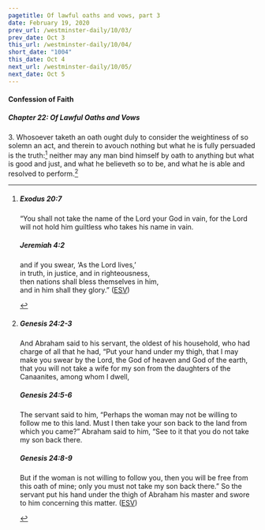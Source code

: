 ```yaml
---
pagetitle: Of lawful oaths and vows, part 3
date: February 19, 2020
prev_url: /westminster-daily/10/03/
prev_date: Oct 3
this_url: /westminster-daily/10/04/
short_date: "1004"
this_date: Oct 4
next_url: /westminster-daily/10/05/
next_date: Oct 5
---
```


#### Confession of Faith

##### Chapter 22: Of Lawful Oaths and Vows

3\. Whosoever taketh an oath ought duly to consider the weightiness of so solemn an act, and therein to avouch nothing but what he is fully persuaded is the truth:[^fnref:wcf1] neither may any man bind himself by oath to anything but what is good and just, and what he believeth so to be, and what he is able and resolved to perform.[^fnref:wcf2]

[^fnref:wcf1]: <div class="esv"><h5>Exodus 20:7</h5> <div class="esv-text"><p id="p02020007.01-1">&#8220;You shall not take the name of the <span class="small-caps">Lord</span> your God in vain, for the <span class="small-caps">Lord</span> will not hold him guiltless who takes his name in vain.</p> </div><h5>Jeremiah 4:2</h5> <div class="esv-text"><div class="block-indent"> <p class="line-group" id="p24004002.01-2">and if you swear, &#8216;As the <span class="small-caps">Lord</span> lives,&#8217;<br /> <span class="indent"></span>in truth, in justice, and in righteousness,<br /> then nations shall bless themselves in him,<br /> <span class="indent"></span>and in him shall they glory.&#8221;  (<a href="http://www.esv.org" class="copyright">ESV</a>)</p> </div> </div> </div>

[^fnref:wcf2]: <div class="esv"><h5>Genesis 24:2-3</h5> <div class="esv-text"><p id="p01024002.01-1">And Abraham said to his servant, the oldest of his household, who had charge of all that he had, &#8220;Put your hand under my thigh, that I may make you swear by the <span class="small-caps">Lord</span>, the God of heaven and God of the earth, that you will not take a wife for my son from the daughters of the Canaanites, among whom I dwell,</p> </div><h5>Genesis 24:5-6</h5> <div class="esv-text"><p id="p01024005.01-2">The servant said to him, &#8220;Perhaps the woman may not be willing to follow me to this land. Must I then take your son back to the land from which you came?&#8221; Abraham said to him, &#8220;See to it that you do not take my son back there.</p> </div><h5>Genesis 24:8-9</h5> <div class="esv-text"><p id="p01024008.01-3">But if the woman is not willing to follow you, then you will be free from this oath of mine; only you must not take my son back there.&#8221; So the servant put his hand under the thigh of Abraham his master and swore to him concerning this matter.  (<a href="http://www.esv.org" class="copyright">ESV</a>)</p> </div> </div>

